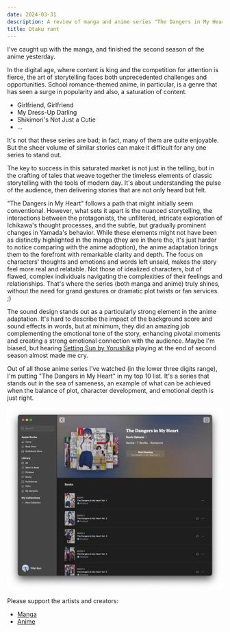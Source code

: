 ```yaml
---
date: 2024-03-31
description: A review of manga and anime series "The Dangers in My Heart"
title: Otaku rant
---
```


I've caught up with the manga, and finished the second season of the anime yesterday.

In the digital age, where content is king and the competition for attention is fierce, the art of storytelling faces both unprecedented challenges and opportunities.
School romance-themed anime, in particular, is a genre that has seen a surge in popularity and also, a saturation of content.

- Girlfriend, Girlfriend
- My Dress-Up Darling
- Shikimori's Not Just a Cutie
- ...

It's not that these series are bad; in fact, many of them are quite enjoyable.
But the sheer volume of similar stories can make it difficult for any one series to stand out.

The key to success in this saturated market is not just in the telling,
but in the crafting of tales that weave together the timeless elements of classic storytelling with the tools of modern day.
It's about understanding the pulse of the audience, then delivering stories that are not only heard but felt.

"The Dangers in My Heart" follows a path that might initially seem conventional.
However, what sets it apart is the nuanced storytelling, the interactions between the protagonists,
the unfiltered, intricate exploration of Ichikawa's thought processes,
and the subtle, but gradually prominent changes in Yamada's behavior.
While these elements might not have been as distinctly highlighted in the manga (they are in there tho, it's just harder to notice comparing with the anime adoption),
the anime adaptation brings them to the forefront with remarkable clarity and depth.
The focus on characters' thoughts and emotions and words left unsaid, makes the story feel more real and relatable.
Not those of idealized characters, but of flawed, complex individuals navigating the complexities of their feelings and relationships.
That's where the series (both manga and anime) truly shines, without the need for grand gestures or dramatic plot twists or fan services. ;)

The sound design stands out as a particularly strong element in the anime adaptation.
It's hard to describe the impact of the background score and sound effects in words,
but at minimum, they did an amazing job complementing the emotional tone of the story,
enhancing pivotal moments and creating a strong emotional connection with the audience.
Maybe I'm biased, but hearing [Setting Sun by Yorushika](https://youtu.be/bqigIHMComE?si=jL7YhzVYGuZ3KGRG) playing at the end of second season almost made me cry.

Out of all those anime series I've watched (in the lower three digits range),
I'm putting "The Dangers in My Heart" in my top 10 list.
It's a series that stands out in the sea of sameness,
an example of what can be achieved when the balance of plot, character development, and emotional depth is just right.

![Apple Books](/assets/static/img/bokuyaba.webp)

Please support the artists and creators:

- [Manga](https://books.apple.com/us/book-series/the-dangers-in-my-heart/id1573855671)
- [Anime](https://www.hidive.com/season/20675)
